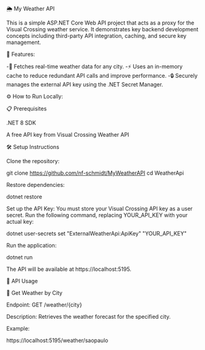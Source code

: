 🌦️ My Weather API

This is a simple ASP.NET Core Web API project that acts as a proxy for the Visual Crossing weather service. It demonstrates key backend development concepts including third-party API integration, caching, and secure key management.

🚀 Features:

-📡 Fetches real-time weather data for any city.
-⚡ Uses an in-memory cache to reduce redundant API calls and improve performance.
-🔒 Securely manages the external API key using the .NET Secret Manager.

⚙️ How to Run Locally:

📋 Prerequisites

.NET 8 SDK

A free API key from Visual Crossing Weather API

🛠️ Setup Instructions

Clone the repository:

git clone https://github.com/nf-schmidt/MyWeatherAPI
cd WeatherApi


Restore dependencies:

dotnet restore


Set up the API Key:
You must store your Visual Crossing API key as a user secret. Run the following command, replacing YOUR_API_KEY with your actual key:

dotnet user-secrets set "ExternalWeatherApi:ApiKey" "YOUR_API_KEY"


Run the application:

dotnet run


The API will be available at https://localhost:5195.

📖 API Usage

📍 Get Weather by City

Endpoint: GET /weather/{city}

Description: Retrieves the weather forecast for the specified city.

Example:

https://localhost:5195/weather/saopaulo
